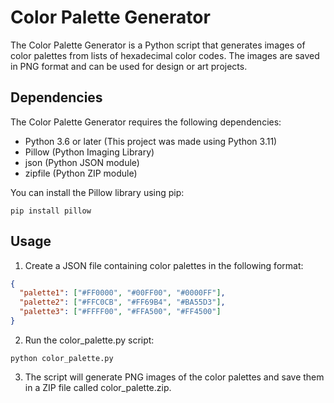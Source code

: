 # Color Palette Generator

The Color Palette Generator is a Python script that generates images of color palettes from lists of hexadecimal color codes. The images are saved in PNG format and can be used for design or art projects.

## Dependencies
The Color Palette Generator requires the following dependencies:

* Python 3.6 or later (This project was made using Python 3.11)
* Pillow (Python Imaging Library)
* json (Python JSON module)
* zipfile (Python ZIP module)

You can install the Pillow library using pip:

```shell
pip install pillow
```

## Usage

1. Create a JSON file containing color palettes in the following format:
```json
{
  "palette1": ["#FF0000", "#00FF00", "#0000FF"],
  "palette2": ["#FFC0CB", "#FF69B4", "#BA55D3"],
  "palette3": ["#FFFF00", "#FFA500", "#FF4500"]
}
```

2. Run the color_palette.py script:

```shell
python color_palette.py
```

3. The script will generate PNG images of the color palettes and save them in a ZIP file called color_palette.zip.
